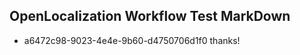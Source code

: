 ## OpenLocalization Workflow Test MarkDown
* a6472c98-9023-4e4e-9b60-d4750706d1f0 thanks!

<!--HONumber=Aug16_HO3-->


